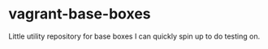 # vagrant-base-boxes
Little utility repository for base boxes I can quickly spin up to do testing on. 
